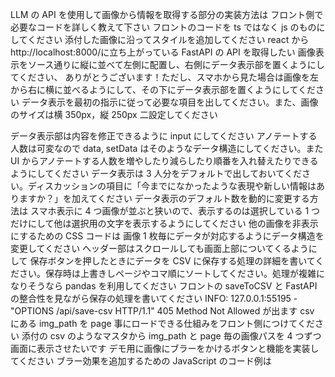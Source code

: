 LLM の API を使用して画像から情報を取得する部分の実装方法は
フロント側で必要なコードを詳しく教えて下さい
フロントのコードを ts ではなく js のものにしてください
添付した画像に沿ってスタイルを追加してください
react から http://localhost:8000/に立ち上がっている FastAPI の API を取得したい
画像表示をソース通りに縦に並べて左側に配置し、右側にデータ表示部を置くようにしてください、
ありがとうございます！ただし、スマホから見た場合は画像を左から右に横に並べるようにして、その下にデータ表示部を置くようにしてください
データ表示を最初の指示に従って必要な項目を出してください。また、画像のサイズは横 350px，縦 250px 二設定してください

データ表示部は内容を修正できるように input にしてください
アノテートする人数は可変なので data, setData はそのようなデータ構造にしてください。また UI からアノテートする人数を増やしたり減らしたり順番を入れ替えたりできるようにしてください
データ表示は 3 人分をデフォルトで出しておいてください。ディスカッションの項目に「今までになかったような表現や新しい情報はありますか？」を加えてください
データ表示のデフォルト数を動的に変更する方法は
スマホ表示に 4 つ画像が並ぶと狭いので、表示するのは選択している 1 つだけにして他は選択用の文字を表示するようにしてください
他の画像を非表示にするための CSS コードは
画像 1 枚毎にデータが対応するようにデータ構造を変更してください
ヘッダー部はスクロールしても画面上部についてくるようにして
保存ボタンを押したときにデータを CSV に保存する処理の詳細を書いてください。保存時は上書きしページやコマ順にソートしてください。処理が複雑になりそうなら pandas を利用してください
フロントの saveToCSV と FastAPI の整合性を見ながら保存の処理を書いてください
INFO: 127.0.0.1:55195 - "OPTIONS /api/save-csv HTTP/1.1" 405 Method Not Allowed が出ます
csv にある img_path を page 事にロードできる仕組みをフロント側につけてください
添付の csv のようなマスタから img_path と page 毎の画像パスを 4 つずつ画面に表示させたいです
デモ用に画像にブラーをかけるボタンと機能を実装してください
ブラー効果を追加するための JavaScript のコード例は
